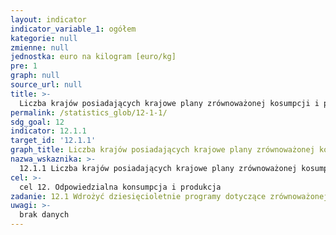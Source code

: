 ```yaml
---
layout: indicator
indicator_variable_1: ogółem
kategorie: null
zmienne: null
jednostka: euro na kilogram [euro/kg]
pre: 1
graph: null
source_url: null
title: >-
  Liczba krajów posiadających krajowe plany zrównoważonej kosumpcji i produkcji (SCP) lub kwestie SCP włączone jako priorytet lub cel do krajowej polityki
permalink: /statistics_glob/12-1-1/
sdg_goal: 12
indicator: 12.1.1
target_id: '12.1.1'
graph_title: Liczba krajów posiadających krajowe plany zrównoważonej kosumpcji i produkcji (SCP) lub kwestie SCP włączone jako priorytet lub cel do krajowej polityki
nazwa_wskaznika: >-
  12.1.1 Liczba krajów posiadających krajowe plany zrównoważonej kosumpcji i produkcji (SCP) lub kwestie SCP włączone jako priorytet lub cel do krajowej polityki
cel: >-
  cel 12. Odpowiedzialna konsumpcja i produkcja
zadanie: 12.1 Wdrożyć dziesięcioletnie programy dotyczące zrównoważonej konsumpcji i produkcji dla wszystkich krajów, przy czym kraje rozwinięte powinny tym działaniom przewodzić, z uwzględnieniem stopnia rozwoju i możliwości krajów rozwijających się.
uwagi: >-
  brak danych
---
```

